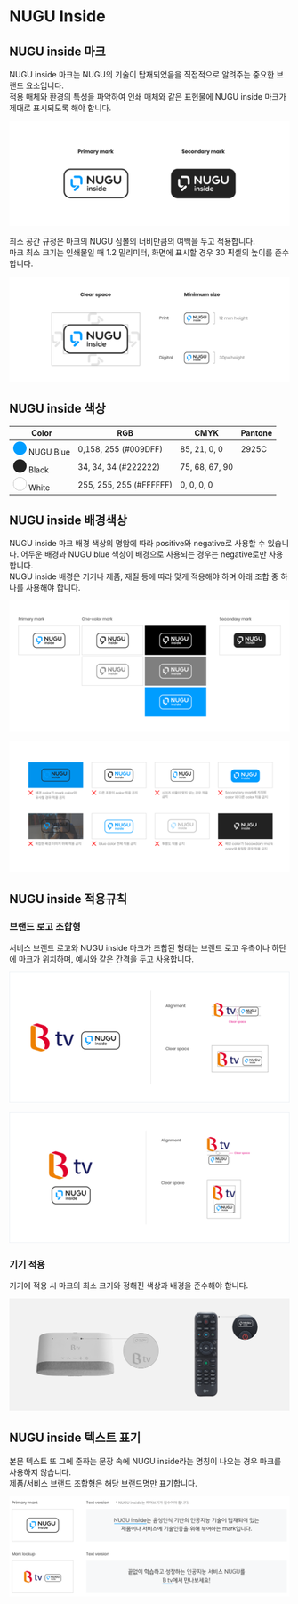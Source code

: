 # NUGU Inside

## **NUGU inside 마크**

NUGU inside 마크는 NUGU의 기술이 탑재되었음을 직접적으로 알려주는 중요한 브랜드 요소입니다.\
적용 매체와 환경의 특성을 파악하여 인쇄 매체와 같은 표현물에 NUGU inside 마크가 제대로 표시되도록 해야 합니다.

![](/assets/images/nugu-inside-01.png)

최소 공간 규정은 마크의 NUGU 심볼의 너비만큼의 여백을 두고 적용합니다.\
마크 최소 크기는 인쇄물일 때 1.2 밀리미터, 화면에 표시할 경우 30 픽셀의 높이를 준수합니다.

![](/assets/images/nugu-inside-02.png)

## **NUGU inside 색상**

| Color                                                                                           | RGB                     | CMYK           | Pantone |
| ----------------------------------------------------------------------------------------------- | ----------------------- | -------------- | ------- |
| ![](/assets/images/voice-chrome-01.png) NUGU Blue | 0,158, 255 (#009DFF)    | 85, 21, 0, 0   | 2925C   |
| ![](/assets/images/nugu-inside-03.png) Black                                     | 34, 34, 34 (#222222)    | 75, 68, 67, 90 |         |
| ![](/assets/images/nugu-inside-04.png) White                            | 255, 255, 255 (#FFFFFF) | 0, 0, 0, 0     |         |

## **NUGU inside 배경색상**

NUGU inside 마크 배경 색상의 명암에 따라 positive와 negative로 사용할 수 있습니다. 어두운 배경과 NUGU blue 색상이 배경으로 사용되는 경우는 negative로만 사용합니다.\
NUGU inside 배경은 기기나 제품, 재질 등에 따라 맞게 적용해야 하며 아래 조합 중 하나를 사용해야 합니다.

![배경색상에 따라 적용가능한 마크](/assets/images/nugu-inside-05.png)

![오용된 사례](/assets/images/nugu-inside-06.png)

## **NUGU inside 적용규칙**

### 브랜드 로고 조합형

서비스 브랜드 로고와 NUGU inside 마크가 조합된 형태는 브랜드 로고 우측이나 하단에 마크가 위치하며, 예시와 같은 간격을 두고 사용합니다.

![가로 조합형](/assets/images/nugu-inside-07.png)

![세로 조합형](/assets/images/nugu-inside-08.png)

### 기기 적용

기기에 적용 시 마크의 최소 크기와 정해진 색상과 배경을 준수해야 합니다.

![](/assets/images/nugu-inside-09.png)

## NUGU inside 텍스트 표기

본문 텍스트 또 그에 준하는 문장 속에 NUGU inside라는 명칭이 나오는 경우 마크를 사용하지 않습니다.\
제품/서비스 브랜드 조합형은 해당 브랜드명만 표기합니다.

![](/assets/images/nugu-inside-10.png)
